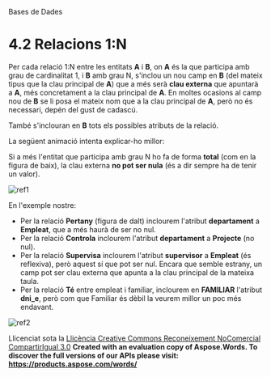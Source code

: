 Bases de Dades


# <a name="main"></a>**4.2 Relacions 1:N**

Per cada relació 1:N entre les entitats **A** i **B**, on **A** és la que participa amb grau de cardinalitat 1, i **B** amb grau N, s'inclou un nou camp en **B** (del mateix tipus que la clau principal de **A**) que a més serà **clau externa** que apuntarà a **A**, més concretament a la clau principal de **A**. En moltes ocasions al camp nou de **B** se li posa el mateix nom que a la clau principal de **A**, però no és necessari, depén del gust de cadascú.

També s'inclouran en **B** tots els possibles atributs de la relació.

La següent animació intenta explicar-ho millor:

Si a més l'entitat que participa amb grau N ho fa de forma **total** (com en la figura de baix), la clau externa **no pot ser nula** (és a dir sempre ha de tenir un valor).

![ref1]

En l'exemple nostre:

- Per la relació **Pertany** (figura de dalt) inclourem l'atribut **departament** a **Empleat**, que a més haurà de ser no nul.
- Per la relació **Controla** inclourem l'atribut **departament** a **Projecte** (no nul).
- Per la relació **Supervisa** inclourem l'atribut **supervisor** a **Empleat** (és reflexiva), però aquest sí que pot ser nul. Encara que semble estrany, un camp pot ser clau externa que apunta a la clau principal de la mateixa taula.
- Per la relació **Té** entre empleat i familiar, inclourem en **FAMILIAR** l'atribut **dni_e**, però com que Familiar és dèbil la veurem millor un poc més endavant.

![ref2]


Llicenciat sota la [Llicència Creative Commons Reconeixement NoComercial CompartirIgual 3.0](http://creativecommons.org/licenses/by-nc-sa/3.0/)
**Created with an evaluation copy of Aspose.Words. To discover the full versions of our APIs please visit: https://products.aspose.com/words/**

[ref1]: 42_relacions_1n.002.png
[ref2]: 42_relacions_1n.003.png
